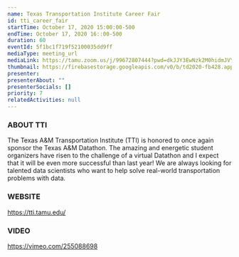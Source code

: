 ```yaml
---
name: Texas Transportation Institute Career Fair
id: tti_career_fair
startTime: October 17, 2020 15:00:00-500
endTime: October 17, 2020 16::00-500
duration: 60
eventId: 5f1bc1f719f52100035dd9ff
mediaType: meeting_url
mediaLink: https://tamu.zoom.us/j/99672807444?pwd=dkJJY3EwNzk2M0hidmJVYmpJc3g4Zz09
thumbnail: https://firebasestorage.googleapis.com/v0/b/td2020-fb428.appspot.com/o/Frame%201%20(1).png?alt=media&token=073ab361-c175-468a-86b0-ec9f52a763e9
presenter: 
presenterAbout: ""
presenterSocials: []
priority: 7
relatedActivities: null
---
```

### ABOUT TTI
The Texas A&M Transportation Institute (TTI) is honored to once again sponsor the Texas A&M Datathon. The amazing and energetic student organizers have risen to the challenge of a virtual Datathon and I expect that it will be even more successful than last year! We are always looking for talented data scientists who want to help solve real-world transportation problems with data.

### WEBSITE
https://tti.tamu.edu/

### VIDEO
https://vimeo.com/255088698
